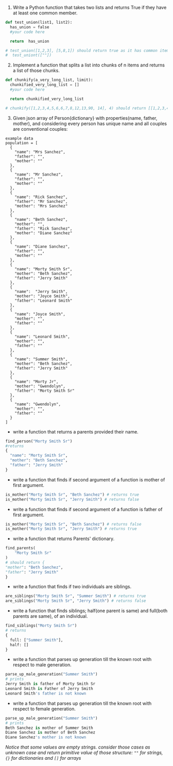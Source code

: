1. Write a Python function that takes two lists and returns True if they have at least one common member.
  ```python
  def test_union(list1, list2):
    has_union = false
    #your code here

    return  has_union

  # test_union([1,2,3], [5,8,1]) should return true as it has common item 1
  #  test_uniont([""])
  ```


2. Implement a function that splits a list into chunks of n items and returns a list of those chunks.
  ```python
  def chunkify(a_very_long_list, limit):
    chunkified_very_long_list = []
    #your code here

    return chunkified_very_long_list

  # chunkify([1,2,3,4,5,6,6,7,8,12,13,90, 14], 4) should return [[1,2,3,4],[5,6,6,7],[8,12,13,90],[14]]
  ```

3. Given json array of Person{dictionary} with properties(name, father, mother), and considering every person has unique name and all couples are conventional couples:
```
example data
population = [
  {
    "name": "Mrs Sanchez",
    "father": "",
    "mother": ""
  },
  {
    "name": "Mr Sanchez",
    "father": "",
    "mother": ""
  },
  {
    "name": "Rick Sanchez",
    "father": "Mr Sanchez",
    "mother": "Mrs Sanchez"
  },
  {
    "name": "Beth Sanchez",
    "mother": "",
    "father": "Rick Sanchez",
    "mother": "Diane Sanchez"
  },
  {
    "name": "Diane Sanchez",
    "father": "",
    "mother": ""
  },
  {
    "name": "Morty Smith Sr",
    "mother": "Beth Sanchez",
    "father": "Jerry Smith"
  },
  {
    "name":  "Jerry Smith",
    "mother": "Joyce Smith",
    "father": "Leonard Smith"
  },
  {
    "name": "Joyce Smith",
    "mother": "",
    "father": ""
  },
  {
    "name": "Leonard Smith",
    "mother": "",
    "father": ""
  },
  {
    "name": "Summer Smith",
    "mother": "Beth Sanchez",
    "father": "Jerry Smith"
  },
  {
    "name": "Morty Jr",
    "mother": "Gwendolyn",
    "father": "Morty Smith Sr"
  },
  {
    "name": "Gwendolyn",
    "mother": "",
    "father": ""
  }
]
```

  - write a function that returns a parents provided their name.
  ```python
  find_person("Morty Smith Sr")
  #returns
  {
    "name": "Morty Smith Sr",
    "mother": "Beth Sanchez",
    "father": "Jerry Smith"
  }
  ```

  - write a function that finds if second argument of a function is mother of first argument.
  ```python
  is_mother("Morty Smith Sr", "Beth Sanchez") # returns true
  is_mother("Morty Smith Sr", "Jerry Smith") # returns false
  ```

  - write a function that finds if second argument of a function is father of first argument.
  ```python
  is_mother("Morty Smith Sr", "Beth Sanchez") # returns false
  is_mother("Morty Smith Sr", "Jerry Smith") # returns true
  ```

  - write a function that returns Parents' dictionary.
  ```python
  find_parents(
      "Morty Smith Sr"
  )
  # should return {
  "mother": "Beth Sanchez",
  "father": "Jerry Smith"
  }
  ```

  - write a function that finds if two individuals are siblings.
  ```python
  are_siblings("Morty Smith Sr", "Summer Smith") # returns true
  are_siblings("Morty Smith Sr", "Jerry Smith") # returns false
  ```

  - write a function that finds siblings; half(one parent is same) and full(both parents are same), of an individual.
  ```python
  find_siblings("Morty Smith Sr")
  # returns
  {
    full: ["Summer Smith"],
    half: []
  }
  ```

  - write a function that parses up generation till the known root with respect to male generation.
  ```python
  parse_up_male_generation("Summer Smith") 
  # prints
  Jerry Smith is father of Morty Smith Sr
  Leonard Smith is Father of Jerry Smith
  Leonard Smith's father is not known
  ```

  - write a function that parses up generation till the known root with respect to female generation.
  ```python
  parse_up_male_generation("Summer Smith") 
  # prints
  Beth Sanchez is mother of Summer Smith
  Diane Sanchez is mother of Beth Sanchez
  Diane Sanchez's mother is not known
  ```

  _Notice that some values are empty strings. consider those cases as unknown case and return primitive value of those structure: `""` for strings, `{}` for dictionaries and `[]` for arrays_
